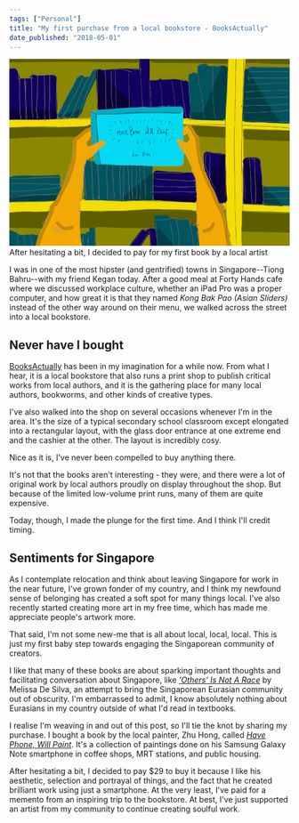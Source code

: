 ```yaml
---
tags: ["Personal"]
title: "My first purchase from a local bookstore - BooksActually"
date_published: "2018-05-01"
---
```


![have phone will sketch book nickang blog](images/Have_Phone_Will_Paint-nickang-sketch.png) After hesitating a bit, I decided to pay for my first book by a local artist

I was in one of the most hipster (and gentrified) towns in Singapore--Tiong Bahru--with my friend Kegan today. After a good meal at Forty Hands cafe where we discussed workplace culture, whether an iPad Pro was a proper computer, and how great it is that they named _Kong Bak Pao (Asian Sliders)_ instead of the other way around on their menu, we walked across the street into a local bookstore.

## Never have I bought

[BooksActually](https://www.booksactuallyshop.com/) has been in my imagination for a while now. From what I hear, it is a local bookstore that also runs a print shop to publish critical works from local authors, and it is the gathering place for many local authors, bookworms, and other kinds of creative types.

I've also walked into the shop on several occasions whenever I'm in the area. It's the size of a typical secondary school classroom except elongated into a rectangular layout, with the glass door entrance at one extreme end and the cashier at the other. The layout is incredibly cosy.

Nice as it is, I've never been compelled to buy anything there.

It's not that the books aren't interesting - they were, and there were a lot of original work by local authors proudly on display throughout the shop. But because of the limited low-volume print runs, many of them are quite expensive.

Today, though, I made the plunge for the first time. And I think I'll credit timing.

## Sentiments for Singapore

As I contemplate relocation and think about leaving Singapore for work in the near future, I've grown fonder of my country, and I think my newfound sense of belonging has created a soft spot for many things local. I've also recently started creating more art in my free time, which has made me appreciate people's artwork more.

That said, I'm not some new-me that is all about local, local, local. This is just my first baby step towards engaging the Singaporean community of creators.

I like that many of these books are about sparking important thoughts and facilitating conversation about Singapore, like [_'Others' Is Not A Race_](https://www.booksactuallyshop.com/products/others-is-not-a-race) by Melissa De Silva, an attempt to bring the Singaporean Eurasian community out of obscurity. I'm embarrassed to admit, I know absolutely nothing about Eurasians in my country outside of what I'd read in textbooks.

I realise I'm weaving in and out of this post, so I'll tie the knot by sharing my purchase. I bought a book by the local painter, Zhu Hong, called [_Have Phone, Will Paint_](https://www.booksactuallyshop.com/products/have-phone-will-paint-by-zhu-hong). It's a collection of paintings done on his Samsung Galaxy Note smartphone in coffee shops, MRT stations, and public housing.

After hesitating a bit, I decided to pay $29 to buy it because I like his aesthetic, selection and portrayal of things, and the fact that he created brilliant work using just a smartphone. At the very least, I've paid for a memento from an inspiring trip to the bookstore. At best, I've just supported an artist from my community to continue creating soulful work.
